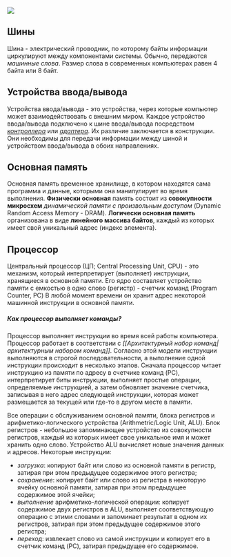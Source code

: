 ![](Аппаратная_организация_типичной_вычислительной_системы.png)

## Шины

Шина - электрический проводник, по которому байты информации циркулируют между компонентами системы. Обычно, передаются *машинные слова*. Размер слова в современных компьютерах равен 4 байта или 8 байт.

## Устройства ввода/вывода

Устройства ввода/вывода - это устройства, через которые компьютер может взаимодействовать с внешним миром. Каждое устройство ввода/вывода подключено к шине ввода/вывода посредством *[контроллера](Словарь/Контроллер)* или *[адаптера](Словарь/Адаптер)*. Их различие заключается в конструкции. Они необходимы для передачи информации между шиной и устройством ввода/вывода в обоих направлениях.

## Основная память

Основная память временное хранилище, в котором находятся сама программа и данные, которыми она манипулирует во время выполнения. **Физически основная** память состоит из **совокупности микросхем** *динамической памяти с произвольным доступом* (Dynamic Random Access Memory - DRAM). **Логически основная память** организована в виде **линейного массива байтов**, каждый из которых имеет свой уникальный адрес (индекс элемента). 

## Процессор

Центральный процессор (ЦП; Central Processing Unit, CPU) - это механизм, который интерпретирует (выполняет) инструкции, хранящиеся в основной памяти. Его ядро составляет устройство памяти с емкостью в одно слово (регистр) - счетчик команд (Program Counter, PC) В любой момент времени он хранит адрес некоторой машинной инструкции в основной памяти.

##### Как процессор выполняет команды?
Процессор выполняет инструкции во время всей работы компьютера. Процессор работает в соответствии с *[[Архитектурный набор команд|архитектурным набором команд]]*. Согласно этой модели инструкции выполняются в строгой последовательности, а выполнение одной инструкции происходит в несколько этапов. Сначала процессор читает инструкцию из памяти по адресу в счетчике команд (PC), интерпретирует биты инструкции, выполняет простые операции, определяемые инструкцией, а затем обновляет значение счетчика, записывая в него адрес следующей инструкции, которая может размещается за текущей или где-то в другом месте в памяти.

Все операции с обслуживанием основной памяти, блока регистров и арифметико-логического устройства (Arithmetric/Logic Unit, ALU). Блок регистров - небольшое запоминающее устройство из совокупности регистров, каждый из которых имеет свое уникальное имя и может хранить одно слово. Устройство ALU вычисляет новые значения данных и адресов. 
Некоторые инструкции: 
* *загрузка*: копируют байт или слово из основной памяти в регистр, затирая при этом предыдущее содержимое этого регистра;
* *сохранение*: копирует байт или слово из регистра в некоторую ячейку основной памяти, затирая при этом предыдущее содержимое этой ячейки;
* *выполнение* арифметико-логической операции: копирует содержимое двух регистров в ALU, выполняет соответствующую операцию с этими словами и запоминает результат в одном их регистров, затирая при этом предыдущее содержимое этого регистра;
* *переход*: извлекает слово из самой инструкции и копирует его в счетчик команд (PC), затирая предыдущее его содержимое.